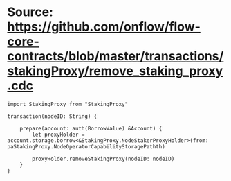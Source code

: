 # Source: https://github.com/onflow/flow-core-contracts/blob/master/transactions/stakingProxy/remove_staking_proxy.cdc

```
import StakingProxy from "StakingProxy"

transaction(nodeID: String) {

    prepare(account: auth(BorrowValue) &Account) {
        let proxyHolder = account.storage.borrow<&StakingProxy.NodeStakerProxyHolder>(from: paStakingProxy.NodeOperatorCapabilityStoragePathth)

        proxyHolder.removeStakingProxy(nodeID: nodeID)
    }
}

```